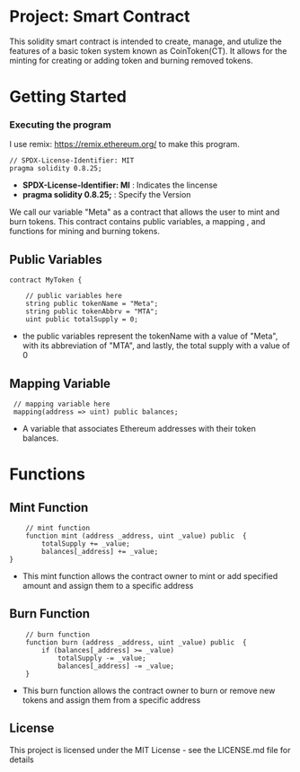 
# Project: Smart Contract

This solidity smart contract is intended to create, manage, and utulize the features of a basic token system known as CoinToken(CT). It allows for the minting for creating or adding token and burning removed tokens.

# Getting Started

### Executing the program 
 I use remix: https://remix.ethereum.org/ to make this program.

```solidity
// SPDX-License-Identifier: MIT
pragma solidity 0.8.25;

```
- **SPDX-License-Identifier: MI** : Indicates the lincense
- **pragma solidity 0.8.25;** : Specify the Version

We call our variable "Meta" as a contract that allows the user to mint and burn tokens. This contract contains public variables, a mapping , and functions for mining and burning tokens. 

## Public Variables 
```solidity
contract MyToken {

    // public variables here
    string public tokenName = "Meta";
    string public tokenAbbrv = "MTA";
    uint public totalSupply = 0;
```
- the public variables represent the tokenName with a value of "Meta", with its abbreviation of "MTA", and lastly, the total supply with a value of 0 

## Mapping Variable 
```solidity
 // mapping variable here
 mapping(address => uint) public balances;

```
- A variable that associates Ethereum addresses with their token balances.
  
# Functions

## Mint Function 

```solidity
    // mint function
    function mint (address _address, uint _value) public  {
        totalSupply += _value;
        balances[_address] += _value;
}
```
- This mint function allows the contract owner to mint or add specified amount and assign them to a specific address

## Burn Function 
```solidity
    // burn function
    function burn (address _address, uint _value) public  {
        if (balances[_address] >= _value)
            totalSupply -= _value;
            balances[_address] -= _value;
    } 
```
- This burn function allows the contract owner to burn or remove new tokens and assign them from a specific address 

## License
This project is licensed under the MIT License - see the LICENSE.md file for details
